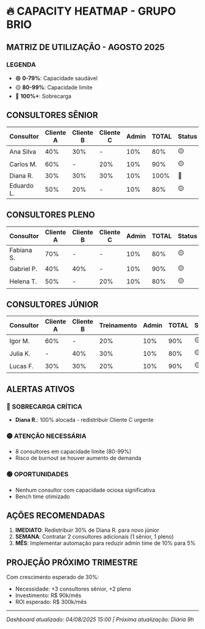 # 🔥 CAPACITY HEATMAP - GRUPO BRIO

## MATRIZ DE UTILIZAÇÃO - AGOSTO 2025

### LEGENDA
- 🟢 **0-79%**: Capacidade saudável
- 🟡 **80-99%**: Capacidade limite
- 🔴 **100%+**: Sobrecarga

## CONSULTORES SÊNIOR

| Consultor | Cliente A | Cliente B | Cliente C | Admin | TOTAL | Status |
|-----------|-----------|-----------|-----------|--------|-------|--------|
| Ana Silva | 40% | 30% | - | 10% | 80% | 🟡 |
| Carlos M. | 60% | - | 20% | 10% | 90% | 🟡 |
| Diana R. | 30% | 30% | 30% | 10% | 100% | 🔴 |
| Eduardo L.| 50% | 20% | - | 10% | 80% | 🟡 |

## CONSULTORES PLENO

| Consultor | Cliente A | Cliente B | Cliente C | Admin | TOTAL | Status |
|-----------|-----------|-----------|-----------|--------|-------|--------|
| Fabiana S.| 70% | - | - | 10% | 80% | 🟡 |
| Gabriel P.| 40% | 40% | - | 10% | 90% | 🟡 |
| Helena T. | 50% | - | 20% | 10% | 80% | 🟡 |

## CONSULTORES JÚNIOR

| Consultor | Cliente A | Cliente B | Treinamento | Admin | TOTAL | Status |
|-----------|-----------|-----------|-------------|--------|-------|--------|
| Igor M.   | 60% | - | 20% | 10% | 90% | 🟡 |
| Julia K.  | - | 40% | 30% | 10% | 80% | 🟡 |
| Lucas F.  | 30% | 30% | 20% | 10% | 90% | 🟡 |

## ALERTAS ATIVOS

### 🔴 SOBRECARGA CRÍTICA
- **Diana R.**: 100% alocada - redistribuir Cliente C urgente

### 🟡 ATENÇÃO NECESSÁRIA
- 8 consultores em capacidade limite (80-99%)
- Risco de burnout se houver aumento de demanda

### 🟢 OPORTUNIDADES
- Nenhum consultor com capacidade ociosa significativa
- Bench time otimizado

## AÇÕES RECOMENDADAS

1. **IMEDIATO**: Redistribuir 30% de Diana R. para novo júnior
2. **SEMANA**: Contratar 2 consultores adicionais (1 sênior, 1 pleno)
3. **MÊS**: Implementar automação para reduzir admin time de 10% para 5%

## PROJEÇÃO PRÓXIMO TRIMESTRE

Com crescimento esperado de 30%:
- Necessidade: +3 consultores sênior, +2 pleno
- Investimento: R$ 90k/mês
- ROI esperado: R$ 300k/mês

---
*Dashboard atualizado: 04/08/2025 15:00 | Próxima atualização: Diária 9h*